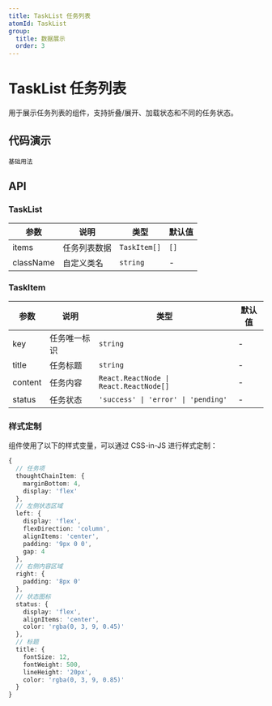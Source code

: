 ```yaml
---
title: TaskList 任务列表
atomId: TaskList
group:
  title: 数据展示
  order: 3
---
```


# TaskList 任务列表

用于展示任务列表的组件，支持折叠/展开、加载状态和不同的任务状态。

## 代码演示

<code src="../demos/task-list.tsx">基础用法</code>

## API

### TaskList

| 参数      | 说明         | 类型         | 默认值 |
| --------- | ------------ | ------------ | ------ |
| items     | 任务列表数据 | `TaskItem[]` | `[]`   |
| className | 自定义类名   | `string`     | -      |

### TaskItem

| 参数    | 说明         | 类型                                   | 默认值 |
| ------- | ------------ | -------------------------------------- | ------ |
| key     | 任务唯一标识 | `string`                               | -      |
| title   | 任务标题     | `string`                               | -      |
| content | 任务内容     | `React.ReactNode \| React.ReactNode[]` | -      |
| status  | 任务状态     | `'success' \| 'error' \| 'pending'`    | -      |

### 样式定制

组件使用了以下的样式变量，可以通过 CSS-in-JS 进行样式定制：

```ts
{
  // 任务项
  thoughtChainItem: {
    marginBottom: 4,
    display: 'flex'
  },
  // 左侧状态区域
  left: {
    display: 'flex',
    flexDirection: 'column',
    alignItems: 'center',
    padding: '9px 0 0',
    gap: 4
  },
  // 右侧内容区域
  right: {
    padding: '8px 0'
  },
  // 状态图标
  status: {
    display: 'flex',
    alignItems: 'center',
    color: 'rgba(0, 3, 9, 0.45)'
  },
  // 标题
  title: {
    fontSize: 12,
    fontWeight: 500,
    lineHeight: '20px',
    color: 'rgba(0, 3, 9, 0.85)'
  }
}
```
